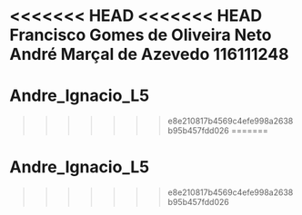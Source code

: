 <<<<<<< HEAD
<<<<<<< HEAD
Francisco Gomes de Oliveira Neto
André Marçal de Azevedo 116111248
=======
# Andre_Ignacio_L5
>>>>>>> e8e210817b4569c4efe998a2638b95b457fdd026
=======
# Andre_Ignacio_L5
>>>>>>> e8e210817b4569c4efe998a2638b95b457fdd026
